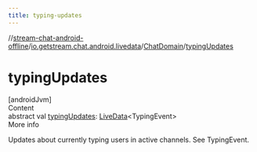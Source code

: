 ```yaml
---
title: typing-updates
---
```

//[stream-chat-android-offline](../../../index.md)/[io.getstream.chat.android.livedata](../index.md)/[ChatDomain](index.md)/[typingUpdates](typingUpdates.md)



# typingUpdates  
[androidJvm]  
Content  
abstract val [typingUpdates](typingUpdates.md): [LiveData](https://developer.android.com/reference/kotlin/androidx/lifecycle/LiveData.html)&lt;TypingEvent&gt;  
More info  


Updates about currently typing users in active channels. See TypingEvent.

  



